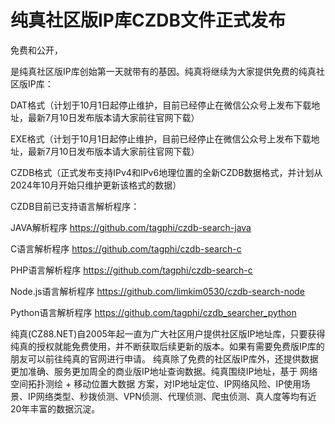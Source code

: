 # 纯真社区版IP库CZDB文件正式发布
免费和公开，

是纯真社区版IP库创始第一天就带有的基因。纯真将继续为大家提供免费的纯真社区版IP库：

DAT格式（计划于10月1日起停止维护，目前已经停止在微信公众号上发布下载地址，最新7月10日发布版本请大家前往官网下载）

EXE格式（计划于10月1日起停止维护，目前已经停止在微信公众号上发布下载地址，最新7月10日发布版本请大家前往官网下载）

CZDB格式（正式发布支持IPv4和IPv6地理位置的全新CZDB数据格式，并计划从2024年10月开始只维护更新该格式的数据）

CZDB目前已支持语言解析程序：

JAVA解析程序 https://github.com/tagphi/czdb-search-java

C语言解析程序 https://github.com/tagphi/czdb-search-c

PHP语言解析程序 https://github.com/tagphi/czdb-search-c

Node.js语言解析程序 https://github.com/limkim0530/czdb-search-node

Python语言解析程序 https://github.com/tagphi/czdb_searcher_python

纯真(CZ88.NET)自2005年起一直为广大社区用户提供社区版IP地址库，只要获得纯真的授权就能免费使用，并不断获取后续更新的版本。如果有需要免费版IP库的朋友可以前往纯真的官网进行申请。
纯真除了免费的社区版IP库外，还提供数据更加准确、服务更加周全的商业版IP地址查询数据。纯真围绕IP地址，基于 网络空间拓扑测绘 + 移动位置大数据 方案，对IP地址定位、IP网络风险、IP使用场景、IP网络类型、秒拨侦测、VPN侦测、代理侦测、爬虫侦测、真人度等均有近20年丰富的数据沉淀。
